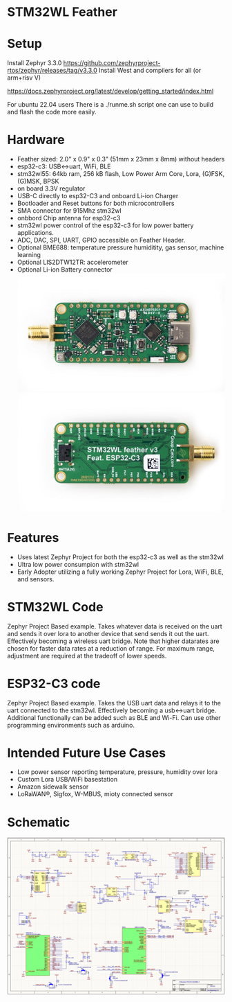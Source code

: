 # STM32WL Feather


# Setup 

Install Zephyr 3.3.0 https://github.com/zephyrproject-rtos/zephyr/releases/tag/v3.3.0
Install West and compilers for all (or arm+risv V)

https://docs.zephyrproject.org/latest/develop/getting_started/index.html

For ubuntu 22.04 users
There is a ./runme.sh script one can use to build and flash the code more easily. 

# Hardware
- Feather sized: 2.0" x 0.9" x 0.3" (51mm x 23mm x 8mm) without headers
- esp32-c3: USB<->uart, WiFi, BLE
- stm32wl55: 64kb ram, 256 kB flash, Low Power Arm Core, Lora, (G)FSK, (G)MSK, BPSK
- on board 3.3V regulator
- USB-C directly to esp32-C3 and onboard Li-ion Charger
- Bootloader and Reset buttons for both microcontrollers
- SMA connector for 915Mhz stm32wl
- onbbord Chip antenna for esp32-c3
- stm32wl power control of the esp32-c3 for low power battery applications. 
- ADC, DAC, SPI, UART, GPIO accessible on Feather Header. 
- Optional BME688: temperature pressure humiditity, gas sensor, machine learning
- Optional LIS2DTW12TR: accelerometer 
- Optional Li-ion Battery connector
![alt text](https://raw.githubusercontent.com/PureEngineering/stm32wlfeather/main/release/front.jpg?raw=true)
![alt text](https://raw.githubusercontent.com/PureEngineering/stm32wlfeather/main/release/back.jpg?raw=true)


# Features
- Uses latest Zephyr Project for both the esp32-c3 as well as the stm32wl
- Ultra low power consumpion with stm32wl 
- Early Adopter utilizing a fully working Zephyr Project for Lora, WiFi, BLE, and sensors.

# STM32WL Code
Zephyr Project Based example. Takes whatever data is received on the uart and sends it over lora to another device that send sends it out the uart.  Effectively becoming a wireless uart bridge. 
Note that higher datarates are chosen for faster data rates at a reduction of range. For maximum range, adjustment are required at the tradeoff of lower speeds. 

# ESP32-C3 code
Zephyr Project Based example. Takes the USB uart data and relays it to the uart connected to the stm32wl. Effectively becoming a usb<->uart bridge.   Additional functionally can be added such as BLE and Wi-Fi. Can use other programming environments such as arduino. 

# Intended Future Use Cases
- Low power sensor reporting temperature, pressure, humidity over lora 
- Custom Lora USB/WiFi basestation
- Amazon sidewalk sensor
- LoRaWAN®, Sigfox, W-MBUS, mioty connected sensor


# Schematic
![alt text](https://raw.githubusercontent.com/PureEngineering/stm32wlfeather/main/release/Schematic.png?raw=true)
